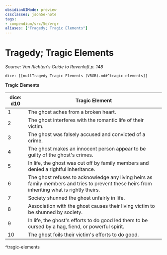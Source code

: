 ```yaml
---
obsidianUIMode: preview
cssclasses: json5e-note
tags:
- compendium/src/5e/vrgr
aliases: ["Tragedy; Tragic Elements"]
---
```

# Tragedy; Tragic Elements
*Source: Van Richten's Guide to Ravenloft p. 148* 

`dice: [[nullTragedy Tragic Elements (VRGR).md#^tragic-elements]]`

**Tragic Elements**

| dice: d10 | Tragic Element |
|-----------|----------------|
| 1 | The ghost aches from a broken heart. |
| 2 | The ghost interferes with the romantic life of their victim. |
| 3 | The ghost was falsely accused and convicted of a crime. |
| 4 | The ghost makes an innocent person appear to be guilty of the ghost's crimes. |
| 5 | In life, the ghost was cut off by family members and denied a rightful inheritance. |
| 6 | The ghost refuses to acknowledge any living heirs as family members and tries to prevent these heirs from inheriting what is rightly theirs. |
| 7 | Society shunned the ghost unfairly in life. |
| 8 | Association with the ghost causes their living victim to be shunned by society. |
| 9 | In life, the ghost's efforts to do good led them to be cursed by a hag, fiend, or powerful spirit. |
| 10 | The ghost foils their victim's efforts to do good. |
^tragic-elements